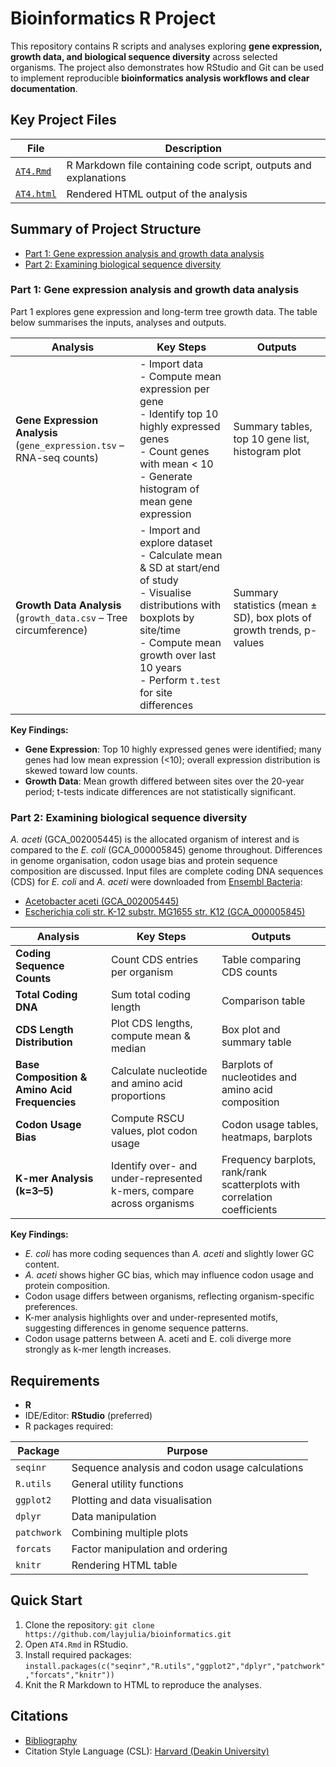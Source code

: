 # Bioinformatics R Project
This repository contains R scripts and analyses exploring **gene expression, growth data, and biological sequence diversity** across selected organisms. The project also demonstrates how RStudio and Git can be used to implement reproducible **bioinformatics analysis workflows and clear documentation**.

## Key Project Files
| File | Description |
|------|-------------|
| [`AT4.Rmd`](https://github.com/layjulia/bioinformatics/blob/main/AT4.Rmd) | R Markdown file containing code script, outputs and explanations |
| [`AT4.html`](https://github.com/layjulia/bioinformatics/blob/main/AT4.html) | Rendered HTML output of the analysis |

## Summary of Project Structure

- [Part 1: Gene expression analysis and growth data analysis](https://github.com/layjulia/bioinformatics?tab=readme-ov-file#part-1-importing-files-data-wrangling-mathematical-operations-plots-and-saving-code-on-github)
- [Part 2: Examining biological sequence diversity](https://github.com/layjulia/bioinformatics?tab=readme-ov-file#part-2-examining-biological-sequence-diversity)

### Part 1: Gene expression analysis and growth data analysis
Part 1 explores gene expression and long-term tree growth data. The table below summarises the inputs, analyses and outputs.

| Analysis | Key Steps | Outputs |
|----------|-----------|---------|
| **Gene Expression Analysis** <br> (`gene_expression.tsv` – RNA-seq counts) | - Import data<br>- Compute mean expression per gene<br>- Identify top 10 highly expressed genes<br>- Count genes with mean < 10<br>- Generate histogram of mean gene expression | Summary tables, top 10 gene list, histogram plot |
| **Growth Data Analysis** <br> (`growth_data.csv` – Tree circumference) | - Import and explore dataset<br>- Calculate mean & SD at start/end of study<br>- Visualise distributions with boxplots by site/time<br>- Compute mean growth over last 10 years<br>- Perform `t.test` for site differences | Summary statistics (mean ± SD), box plots of growth trends, p-values |

**Key Findings:**  
- **Gene Expression**: Top 10 highly expressed genes were identified; many genes had low mean expression (<10); overall expression distribution is skewed toward low counts.  
- **Growth Data**: Mean growth differed between sites over the 20-year period; t-tests indicate differences are not statistically significant.

### Part 2: Examining biological sequence diversity

_A. aceti_ (GCA_002005445) is the allocated organism of interest and is compared to the _E. coli_ (GCA_000005845) genome throughout. Differences in genome organisation, codon usage bias and protein sequence composition are discussed. Input files are complete coding DNA sequences (CDS) for *E. coli* and *A. aceti* were downloaded from [Ensembl Bacteria](https://bacteria.ensembl.org/index.html): 

- [Acetobacter aceti (GCA_002005445)](https://bacteria.ensembl.org/Acetobacter_aceti_gca_002005445/Info/Index)
- [Escherichia coli str. K-12 substr. MG1655 str. K12 (GCA_000005845)](https://bacteria.ensembl.org/Escherichia_coli_str_k_12_substr_mg1655_gca_000005845/Info/Index/)

| Analysis | Key Steps | Outputs |
|----------|-----------|---------|
| **Coding Sequence Counts** | Count CDS entries per organism | Table comparing CDS counts |
| **Total Coding DNA** | Sum total coding length | Comparison table |
| **CDS Length Distribution** | Plot CDS lengths, compute mean & median | Box plot and summary table |
| **Base Composition & Amino Acid Frequencies** | Calculate nucleotide and amino acid proportions | Barplots of nucleotides and amino acid composition |
| **Codon Usage Bias** | Compute RSCU values, plot codon usage | Codon usage tables, heatmaps, barplots |
| **K-mer Analysis (k=3–5)** | Identify over- and under-represented k-mers, compare across organisms | Frequency barplots, rank/rank scatterplots with correlation coefficients |

**Key Findings:**  
- *E. coli* has more coding sequences than *A. aceti* and slightly lower GC content.  
- *A. aceti* shows higher GC bias, which may influence codon usage and protein composition.  
- Codon usage differs between organisms, reflecting organism-specific preferences.  
- K-mer analysis highlights over and under-represented motifs, suggesting differences in genome sequence patterns.
- Codon usage patterns between A. aceti and E. coli diverge more strongly as k-mer length increases.

## Requirements

- **R**
- IDE/Editor: **RStudio** (preferred)
- R packages required:

| Package     | Purpose                                           |
|------------|--------------------------------------------------|
| `seqinr`   | Sequence analysis and codon usage calculations  |
| `R.utils`  | General utility functions                        |
| `ggplot2`  | Plotting and data visualisation                  |
| `dplyr`    | Data manipulation                                |
| `patchwork`| Combining multiple plots                          |
| `forcats`  | Factor manipulation and ordering                 |
| `knitr`    | Rendering HTML table                             |

## Quick Start

1. Clone the repository: `git clone https://github.com/layjulia/bioinformatics.git`
2. Open `AT4.Rmd` in RStudio.
3. Install required packages: `install.packages(c("seqinr","R.utils","ggplot2","dplyr","patchwork","forcats","knitr"))`
4. Knit the R Markdown to HTML to reproduce the analyses.

## Citations

* [Bibliography](https://github.com/layjulia/bioinformatics/blob/main/references.bib)
* Citation Style Language (CSL): [Harvard (Deakin University)](https://www.zotero.org/styles?q=id%3Aharvard-deakin-university&format=author-date)